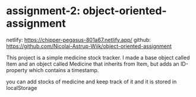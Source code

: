 # assignment-2: object-oriented-assignment
netlify: https://chipper-pegasus-801a67.netlify.app/ 
github: https://github.com/Nicolai-Astrup-Wiik/object-oriented-assignment

This project is a simple medicine stock tracker. 
I made a base object called Item and an object called Medicine that inherits from Item, but adds an ID-property which contains a timestamp. 

you can add stocks of medicine and keep track of it and it is stored in localStorage
